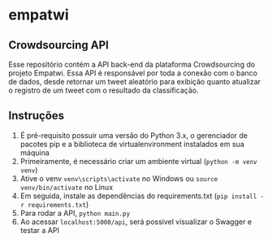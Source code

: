 # empatwi
## Crowdsourcing API
Esse repositório contém a API back-end da plataforma Crowdsourcing do projeto Empatwi.
Essa API é responsável por toda a conexão com o banco de dados, desde retornar um tweet aleatório para exibição quanto atualizar o registro de um tweet com o resultado da classificação.

## Instruções

1. É pré-requisito possuir uma versão do Python 3.x, o gerenciador de pacotes pip e a biblioteca de virtualenvironment instalados em sua máquina
1. Primeiramente, é necessário criar um ambiente virtual (`python -m venv venv`)
1. Ative o venv `venv\scripts\activate` no Windows ou `source venv/bin/activate` no Linux
1. Em seguida, instale as dependências do requirements.txt (`pip install -r requirements.txt`)
1. Para rodar a API, `python main.py`
1. Ao acessar `localhost:5000/api`, será possível visualizar o Swagger e testar a API
